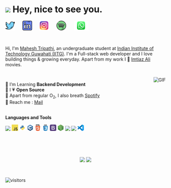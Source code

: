 <h1><img src="https://emojis.slackmojis.com/emojis/images/1531849430/4246/blob-sunglasses.gif?1531849430" width="30"/> Hey, nice to see you.</h1>
<p align="left">
<a href="https://twitter.com/Raeska000" target="_blank"><img height="30" src="https://raw.githubusercontent.com/Raeskaa/Raeskaa/main/Resources/png/twitter.png"></a>&nbsp;&nbsp;&nbsp;&nbsp;&nbsp;
<a href="https://www.linkedin.com/in/raeska/" target="_blank"><img height="30" src="https://raw.githubusercontent.com/Raeskaa/Raeskaa/main/Resources/png/linkedin.png"></a>&nbsp;&nbsp;&nbsp;&nbsp;&nbsp;
<a href="https://www.instagram.com/ricefarmii/" target="_blank"><img height="30" src="https://raw.githubusercontent.com/Raeskaa/Raeskaa/main/Resources/png/instagram.png"></a>&nbsp;&nbsp;&nbsp;&nbsp;&nbsp;
<a href="https://open.spotify.com/user/fomcwma43bk8q39jkrp90eu2k?si=483eb0b12b894eb9" target="_blank"><img height="30" src="https://raw.githubusercontent.com/Raeskaa/Raeskaa/main/Resources/png/spotify.png"></a>&nbsp;&nbsp;&nbsp;&nbsp;&nbsp;
<a href="https://wa.me/+919321108559" target="_blank"><img height="30" src="https://raw.githubusercontent.com/Raeskaa/Raeskaa/main/Resources/png/whatsapp.png"></a>&nbsp;&nbsp;&nbsp;&nbsp;&nbsp;
</p>
<br>

Hi, I'm [Mahesh Tripathi](#), an undergraduate student at [Indian Institute of Technology Guwahati (IITG)](https://www.iitg.ac.in/). I'm a Full-stack web developer and I love building things & growing everyday. Apart from my work I 💖 [Imtiaz Ali](https://raeskaa.github.io/Imtiaz-Ali-Day3/) movies.

<br>

<img align="right" alt="GIF" src="https://media.giphy.com/media/3ohzdKvLT1DxFxhZAI/giphy.gif" />

 🔭 I’m Learning  **Backend Development**    
 🦆 I 💗 **Open Source**      
 🥴 Apart from regular O<sub>2</sub>, I also breath [Spotify](https://open.spotify.com/user/fomcwma43bk8q39jkrp90eu2k)   
 📮 Reach me : [Mail](mailto:t.mahesh@iitg.ac.in) </br>
 <br/>

**Languages and Tools**
<br>

<code><img height = "20" src = "https://raw.githubusercontent.com/get-icon/geticon/master/icons/jquery-icon.svg"></code>
<code><img height="20" src="https://raw.githubusercontent.com/github/explore/80688e429a7d4ef2fca1e82350fe8e3517d3494d/topics/javascript/javascript.png"></code>
<code><img height="20" src="https://raw.githubusercontent.com/github/explore/80688e429a7d4ef2fca1e82350fe8e3517d3494d/topics/python/python.png"></code>
<code><img height="20" src="https://raw.githubusercontent.com/github/explore/80688e429a7d4ef2fca1e82350fe8e3517d3494d/topics/cpp/cpp.png"></code>
<code><img height = "20" src = "https://raw.githubusercontent.com/github/explore/80688e429a7d4ef2fca1e82350fe8e3517d3494d/topics/html/html.png"></code>
<code><img height = "20" src = "https://raw.githubusercontent.com/github/explore/80688e429a7d4ef2fca1e82350fe8e3517d3494d/topics/css/css.png"></code>
<code><img height = "20" src = "https://raw.githubusercontent.com/github/explore/80688e429a7d4ef2fca1e82350fe8e3517d3494d/topics/bootstrap/bootstrap.png"></code>
<code><img height = "20" src = "https://raw.githubusercontent.com/github/explore/80688e429a7d4ef2fca1e82350fe8e3517d3494d/topics/nodejs/nodejs.png"></code>
<code><img height = "20" src = "https://raw.githubusercontent.com/get-icon/geticon/master/icons/mongodb-icon.svg"></code>
<code><img height = "20" src = "https://raw.githubusercontent.com/get-icon/geticon/master/icons/tailwindcss-icon.svg"></code>
<code><img height="20" src="https://raw.githubusercontent.com/github/explore/80688e429a7d4ef2fca1e82350fe8e3517d3494d/topics/visual-studio-code/visual-studio-code.png"></code>
<br/>
<br/>

<br/>
<br/>
<p align = "center">
  <img src = "https://github-readme-stats.vercel.app/api?username=Raeskaa&show_icons=true&theme=great-gatsby&hide_border" width = 400>
  <img src = "https://github-readme-streak-stats.herokuapp.com?user=Raeskaa&theme=dark&hide_border=true&date_format=M%20j%5B%2C%20Y%5D&currStreakLabel=D2DDD0" width = 400>
</p>
<br/>

![visitors](https://visitor-badge.laobi.icu/badge?page_id=Raeskaa.Raeskaa&000)
</div>
